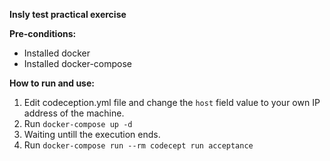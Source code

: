 **Insly test practical exercise**

**Pre-conditions:**
- Installed docker
- Installed docker-compose

**How to run and use:**
1. Edit codeception.yml file and change the `host` field value to your own IP address of the machine.
2. Run `docker-compose up -d`
3. Waiting untill the execution ends.
4. Run `docker-compose run --rm codecept run acceptance`
